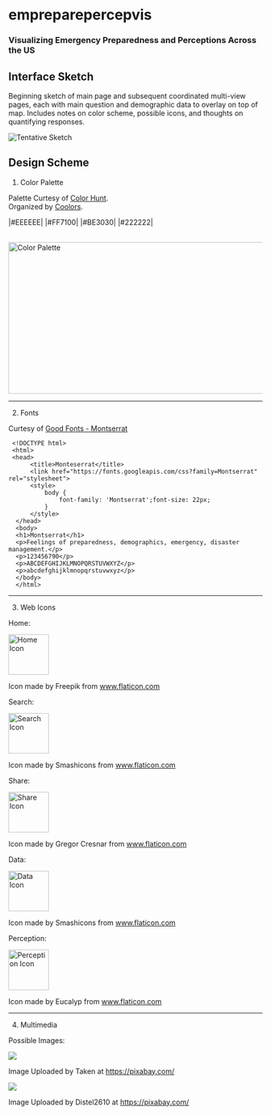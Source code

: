 # empreparepercepvis

### Visualizing Emergency Preparedness and Perceptions Across the US

## Interface Sketch

Beginning sketch of main page and subsequent coordinated multi-view pages, each with main question and demographic data to overlay on top of map. Includes notes on color scheme, possible icons, and thoughts on quantifying responses.

![Tentative Sketch](https://github.com/cshookabaricia/empreparepercepvis/blob/master/img/interfacesketch.png)

## Design Scheme

1. Color Palette

Palette Curtesy of [Color Hunt](http://colorhunt.co/c/118847).<br>
Organized by [Coolors](https://coolors.co/eeeeee-ff7100-be3030-222222-0f130d).

|#EEEEEE|
|#FF7100|
|#BE3030|
|#222222|

<br>
<img src="img/colorpalette.png" alt="Color Palette" width="600" height="300")
</br>

_________


2. Fonts

Curtesy of [Good Fonts - Montserrat](https://fonts.google.com/?query=monte&selection.family=Montserrat)


```
 <!DOCTYPE html>
 <html>
 <head>
      <title>Monteserrat</title>
      <link href="https://fonts.googleapis.com/css?family=Montserrat" rel="stylesheet">
      <style>
          body {
              font-family: 'Montserrat';font-size: 22px;
          }
      </style>
  </head>
  <body>
  <h1>Montserrat</h1>
  <p>Feelings of preparedness, demographics, emergency, disaster management.</p>
  <p>123456790</p>
  <p>ABCDEFGHIJKLMNOPQRSTUVWXYZ</p>
  <p>abcdefghijklmnopqrstuvwxyz</p>
  </body>
  </html>
 ```
_________

3. Web Icons

Home: 

<img src="assets/flaticoncollection/svgicons/001-home.svg" alt="Home Icon" width="80" height="80">

Icon made by Freepik from www.flaticon.com

Search: 

<img src="assets/flaticoncollection/svgicons/004-graph.svg" alt="Search Icon" width="80" height="80">

Icon made by Smashicons from www.flaticon.com

Share:

<img src="assets/flaticoncollection/svgicons/003-share.svg" alt="Share Icon" width="80" height="80">

Icon made by Gregor Cresnar from www.flaticon.com

Data: 

<img src="assets/flaticoncollection/svgicons/002-folder.svg" alt="Data Icon" width="80" height="80">

Icon made by Smashicons from www.flaticon.com

Perception: 

<img src="assets/flaticoncollection/svgicons/006-perception.svg" alt="Perception Icon" width="80" height="80">

Icon made by Eucalyp from www.flaticon.com


_________

4. Multimedia

Possible Images:

<img src="img/cooling-tower-taken.jpg">

Image Uploaded by Taken at https://pixabay.com/

<img src="img/sand-bags-distel2610.jpg">

Image Uploaded by Distel2610 at https://pixabay.com/
